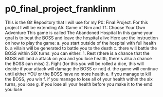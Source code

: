 # p0_final_project_franklinm
This is the Git Repository that I will use for my P0: Final Project. For this project I will be extending A5: Game of Nim and T1: Choose Your Own Adventure
This game is called The Abandoned Hospital
In this game your goal is to beat the BOSS and leave the hospital alive
Here are the instruction on how to play the game:
  a. you start outside of the hospital with full health
  b. a villain will be generated to battle you to the death
  c. there will battle the BOSS within SIX turns:
      you can either:
          1. Rest (there is a chance that the BOSS will land a attack on you and you lose health, there's also a chance the BOSS can miss)
          2. Fight (for this you will be rolled a dice, this will decide if your attack will damage the BOSS or not)
  d. the game will continue until either YOU or the BOSS have no more health
  e. if you manage to kill the BOSS, you win
  f. if you manage to lose all of your health within the six turns, you lose
  g. if you lose all your health before you make it to the emd you lose
